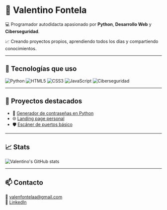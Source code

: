 # 🚀 Valentino Fontela


💻 Programador autodidacta apasionado por **Python**, **Desarrollo Web** y **Ciberseguridad**.

📈 Creando proyectos propios, aprendiendo todos los días y compartiendo conocimientos.

---

## 📌 Tecnologías que uso
![Python](https://img.shields.io/badge/Python-3776AB?style=for-the-badge&logo=python&logoColor=white)
![HTML5](https://img.shields.io/badge/HTML5-E34F26?style=for-the-badge&logo=html5&logoColor=white)
![CSS3](https://img.shields.io/badge/CSS3-1572B6?style=for-the-badge&logo=css3&logoColor=white)
![JavaScript](https://img.shields.io/badge/JavaScript-F7DF1E?style=for-the-badge&logo=javascript&logoColor=black)
![Ciberseguridad](https://img.shields.io/badge/Cybersecurity-00C7B7?style=for-the-badge&logo=hackaday&logoColor=white)

---

## 📂 Proyectos destacados
- 🔐 [Generador de contraseñas en Python](link_al_repo)
- 🌐 [Landing page personal](link_al_repo)
- 🛡️ [Escáner de puertos básico](link_al_repo)

---

## 📈 Stats

![Valentino's GitHub stats](https://github-readme-stats.vercel.app/api?username=valentinofontela&show_icons=true&theme=radical)

---

## 📫 Contacto
📧 valenfontelaa@gmail.com  
🔗 [LinkedIn](https://www.linkedin.com/in/valentino-fontela-527237300/)
